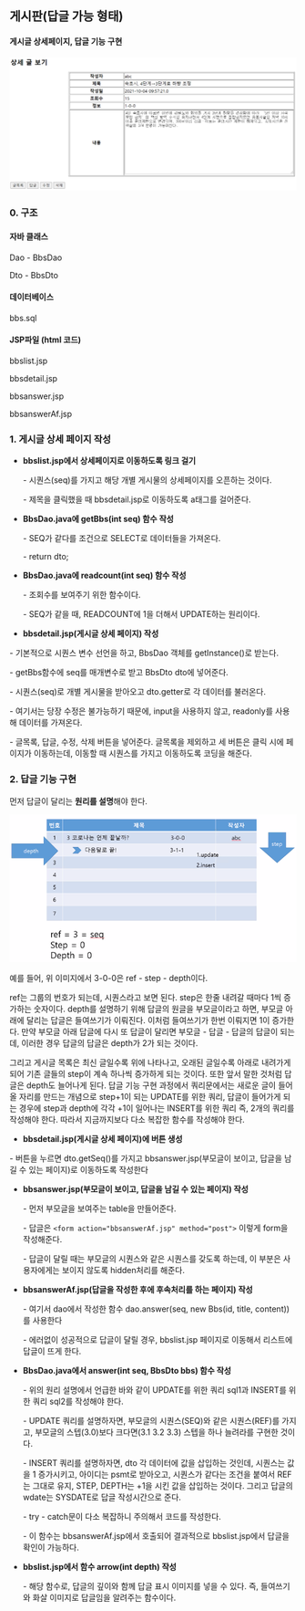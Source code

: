 ## 게시판(답글 가능 형태)

#### 게시글 상세페이지, 답글 기능 구현 

![image-20211004234202776](Web_3.assets/image-20211004234202776.png)

### 0. 구조

#### 자바 클래스

Dao - BbsDao

Dto - BbsDto

#### 데이터베이스

bbs.sql

#### JSP파일 (html 코드)

bbslist.jsp

bbsdetail.jsp

bbsanswer.jsp

bbsanswerAf.jsp



### 1. 게시글 상세 페이지 작성

- **bbslist.jsp에서 상세페이지로 이동하도록 링크 걸기**

  \- 시퀀스(seq)를 가지고 해당 개별 게시물의 상세페이지를 오픈하는 것이다.

  \- 제목을 클릭했을 때 bbsdetail.jsp로 이동하도록 a태그를 걸어준다.



- **BbsDao.java에 getBbs(int seq) 함수 작성**

  \- SEQ가 같다를 조건으로 SELECT로 데이터들을 가져온다. 

  \- return dto; 



- **BbsDao.java에 readcount(int seq) 함수 작성**

  \- 조회수를 보여주기 위한 함수이다. 

  \- SEQ가 같을 때, READCOUNT에 1을 더해서 UPDATE하는 원리이다. 

  

-  **bbsdetail.jsp(게시글 상세 페이지) 작성**

  \- 기본적으로 시퀀스 변수 선언을 하고, BbsDao 객체를 getInstance()로 받는다. 

  \- getBbs함수에 seq를 매개변수로 받고 BbsDto dto에 넣어준다. 

  \- 시퀀스(seq)로 개별 게시물을 받아오고 dto.getter로 각 데이터를 불러온다. 

  \- 여기서는 당장 수정은 불가능하기 때문에, input을 사용하지 않고, readonly를 사용해 데이터를 가져온다. 

  \- 글목록, 답글, 수정, 삭제 버튼을 넣어준다. 글목록을 제외하고 세 버튼은 클릭 시에 페이지가 이동하는데, 이동할 때 시퀀스를 가지고 이동하도록 코딩을 해준다. 



### 2. 답글 기능 구현 

먼저 답글이 달리는 **원리를 설명**해야 한다. 

<img src="Web_3.assets/image-20211005001143815.png" alt="image-20211005001143815" style="zoom: 80%;" />

예를 들어, 위 이미지에서 3-0-0은 ref - step - depth이다. 

ref는 그룹의 번호가 되는데, 시퀀스라고 보면 된다. step은 한줄 내려갈 때마다 1씩 증가하는 숫자이다. depth를 설명하기 위해 답글의 원글을 부모글이라고 하면, 부모글 아래에 달리는 답글은 들여쓰기가 이뤄진다. 이처럼 들여쓰기가 한번 이뤄지면 1이 증가한다. 만약 부모글 아래 답글에 다시 또 답글이 달리면 부모글 - 답글 - 답글의 답글이 되는데, 이러한 경우 답글의 답글은 depth가 2가 되는 것이다. 

그리고 게시글 목록은 최신 글일수록 위에 나타나고, 오래된 글일수록 아래로 내려가게 되어 기존 글들의 step이 계속 하나씩 증가하게 되는 것이다. 또한 앞서 말한 것처럼 답글은 depth도 늘어나게 된다.  답글 기능 구현 과정에서  쿼리문에서는 새로운 글이 들어올 자리를 만드는 개념으로 step+1이 되는 UPDATE를 위한 쿼리, 답글이 들어가게 되는 경우에 step과 depth에 각각 +1이 일어나는 INSERT를 위한 쿼리 즉, 2개의 쿼리를 작성해야 한다. 따라서 지금까지보다 다소 복잡한 함수를 작성해야 한다.  



-  **bbsdetail.jsp(게시글 상세 페이지)에 버튼 생성** 

  \- 버튼을 누르면 dto.getSeq()를 가지고 bbsanswer.jsp(부모글이 보이고, 답글을 남길 수 있는 페이지)로 이동하도록 작성한다 

  

- **bbsanswer.jsp(부모글이 보이고, 답글을 남길 수 있는 페이지) 작성**

  \- 먼저 부모글을 보여주는 table을 만들어준다. 

  \-  답글은 `<form action="bbsanswerAf.jsp" method="post">` 이렇게 form을 작성해준다. 

  \- 답글이 달릴 때는 부모글의 시퀀스와 같은 시퀀스를 갖도록 하는데, 이 부분은 사용자에게는 보이지 않도록 hidden처리를 해준다. 



- **bbsanswerAf.jsp(답글을 작성한 후에 후속처리를 하는 페이지) 작성** 

  \- 여기서 dao에서 작성한 함수 dao.answer(seq, new Bbs(id, title, content))를 사용한다

  \- 에러없이 성공적으로 답글이 달릴 경우, bbslist.jsp 페이지로 이동해서 리스트에 답글이 뜨게 한다.



- **BbsDao.java에서 answer(int seq, BbsDto bbs) 함수 작성** 

  \- 위의 원리 설명에서 언급한 바와 같이 UPDATE를 위한 쿼리 sql1과 INSERT를 위한 쿼리 sql2를 작성해야 한다. 

  \- UPDATE 쿼리를 설명하자면, 부모글의 시퀀스(SEQ)와 같은 시퀀스(REF)를 가지고, 부모글의 스텝(3.0)보다 크다면(3.1 3.2 3.3) 스텝을 하나 늘려라를 구현한 것이다. 

  \- INSERT 쿼리를 설명하자면, dto 각 데이터에 값을 삽입하는 것인데, 시퀀스는 값을 1 증가시키고, 아이디는 psmt로 받아오고, 시퀀스가 같다는 조건을 붙여서 REF는 그대로 유지, STEP, DEPTH는 +1을 시킨 값을 삽입하는 것이다. 그리고 답글의 wdate는 SYSDATE로 답글 작성시간으로 준다.  

  \- try - catch문이 다소 복잡하니 주의해서 코드를 작성한다. 

  \- 이 함수는 bbsanswerAf.jsp에서 호출되어 결과적으로 bbslist.jsp에서 답글을 확인이 가능하다.



- **bbslist.jsp에서 함수 arrow(int depth) 작성**

  \- 해당 함수로, 답글의 깊이와 함께 답글 표시 이미지를 넣을 수 있다. 즉, 들여쓰기와 화살 이미지로 답글임을 알려주는 함수이다. 

  

